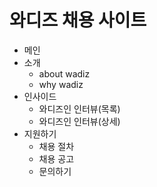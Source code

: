 # 와디즈 채용 사이트
* 메인
* 소개 
    * about wadiz
    * why wadiz
* 인사이드
    * 와디즈인 인터뷰(목록)
    * 와디즈인 인터뷰(상세)
* 지원하기
    * 채용 절차
    * 채용 공고
    * 문의하기